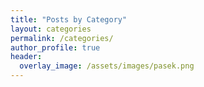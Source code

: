 ```yaml
---
title: "Posts by Category"
layout: categories
permalink: /categories/
author_profile: true
header:
  overlay_image: /assets/images/pasek.png
---
```

